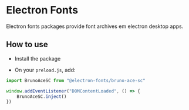 # Electron Fonts

Electron fonts packages provide font archives em electron desktop apps.

## How to use

* Install the package

* On your `preload.js`, add:

```ts
import BrunoAceSC from "@electron-fonts/bruno-ace-sc"

window.addEventListener("DOMContentLoaded", () => {
    BrunoAceSC.inject()
})
```